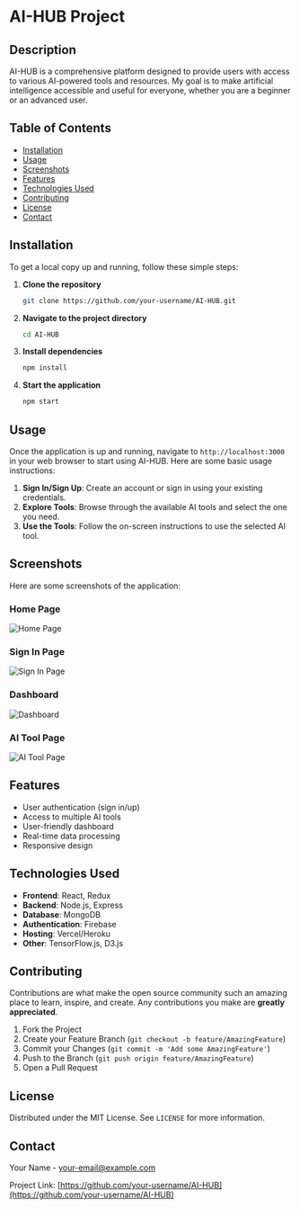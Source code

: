# AI-HUB Project

## Description

AI-HUB is a comprehensive platform designed to provide users with access to various AI-powered tools and resources. My goal is to make artificial intelligence accessible and useful for everyone, whether you are a beginner or an advanced user.

## Table of Contents

- [Installation](#installation)
- [Usage](#usage)
- [Screenshots](#screenshots)
- [Features](#features)
- [Technologies Used](#technologies-used)
- [Contributing](#contributing)
- [License](#license)
- [Contact](#contact)

## Installation

To get a local copy up and running, follow these simple steps:

1. **Clone the repository**
    ```bash
    git clone https://github.com/your-username/AI-HUB.git
    ```
2. **Navigate to the project directory**
    ```bash
    cd AI-HUB
    ```
3. **Install dependencies**
    ```bash
    npm install
    ```
4. **Start the application**
    ```bash
    npm start
    ```

## Usage

Once the application is up and running, navigate to `http://localhost:3000` in your web browser to start using AI-HUB. Here are some basic usage instructions:

1. **Sign In/Sign Up**: Create an account or sign in using your existing credentials.
2. **Explore Tools**: Browse through the available AI tools and select the one you need.
3. **Use the Tools**: Follow the on-screen instructions to use the selected AI tool.

## Screenshots

Here are some screenshots of the application:

### Home Page
![Home Page](link-to-screenshot)

### Sign In Page
![Sign In Page](link-to-screenshot)

### Dashboard
![Dashboard](link-to-screenshot)

### AI Tool Page
![AI Tool Page](link-to-screenshot)

## Features

- User authentication (sign in/up)
- Access to multiple AI tools
- User-friendly dashboard
- Real-time data processing
- Responsive design

## Technologies Used

- **Frontend**: React, Redux
- **Backend**: Node.js, Express
- **Database**: MongoDB
- **Authentication**: Firebase
- **Hosting**: Vercel/Heroku
- **Other**: TensorFlow.js, D3.js

## Contributing

Contributions are what make the open source community such an amazing place to learn, inspire, and create. Any contributions you make are **greatly appreciated**.

1. Fork the Project
2. Create your Feature Branch (`git checkout -b feature/AmazingFeature`)
3. Commit your Changes (`git commit -m 'Add some AmazingFeature'`)
4. Push to the Branch (`git push origin feature/AmazingFeature`)
5. Open a Pull Request

## License

Distributed under the MIT License. See `LICENSE` for more information.

## Contact

Your Name - [your-email@example.com](mailto:your-email@example.com)

Project Link: [https://github.com/your-username/AI-HUB](https://github.com/your-username/AI-HUB)

